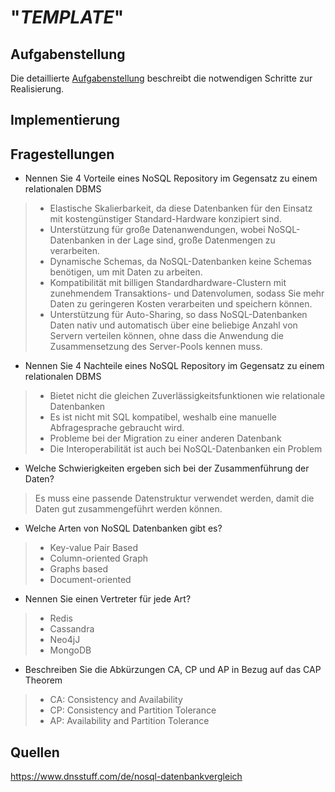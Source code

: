 # "*TEMPLATE*"

## Aufgabenstellung
Die detaillierte [Aufgabenstellung](TASK.md) beschreibt die notwendigen Schritte zur Realisierung.

## Implementierung

## Fragestellungen

+ Nennen Sie 4 Vorteile eines NoSQL Repository im Gegensatz zu einem relationalen DBMS
> * Elastische Skalierbarkeit, da diese Datenbanken für den Einsatz mit kostengünstiger Standard-Hardware konzipiert sind.
> * Unterstützung für große Datenanwendungen, wobei NoSQL-Datenbanken in der Lage sind, große Datenmengen zu verarbeiten.
> * Dynamische Schemas, da NoSQL-Datenbanken keine Schemas benötigen, um mit Daten zu arbeiten.
> * Kompatibilität mit billigen Standardhardware-Clustern mit zunehmendem Transaktions- und Datenvolumen, sodass Sie mehr Daten zu geringeren Kosten verarbeiten und speichern können.
> * Unterstützung für Auto-Sharing, so dass NoSQL-Datenbanken Daten nativ und automatisch über eine beliebige Anzahl von Servern verteilen können, ohne dass die Anwendung die Zusammensetzung des Server-Pools kennen muss.

* Nennen Sie 4 Nachteile eines NoSQL Repository im Gegensatz zu einem relationalen DBMS

> * Bietet nicht die gleichen Zuverlässigkeitsfunktionen wie relationale Datenbanken
> * Es ist nicht mit SQL kompatibel, weshalb eine manuelle Abfragesprache gebraucht wird.
> * Probleme bei der Migration zu einer anderen Datenbank
> * Die Interoperabilität ist auch bei NoSQL-Datenbanken ein Problem

* Welche Schwierigkeiten ergeben sich bei der Zusammenführung der Daten?
> Es muss eine passende Datenstruktur verwendet werden, damit die Daten gut zusammengeführt werden können.

* Welche Arten von NoSQL Datenbanken gibt es?
> * Key-value Pair Based
> * Column-oriented Graph
> * Graphs based
> * Document-oriented

* Nennen Sie einen Vertreter für jede Art?
> * Redis
> * Cassandra
> * Neo4jJ
> * MongoDB

* Beschreiben Sie die Abkürzungen CA, CP und AP in Bezug auf das CAP Theorem
> * CA: Consistency and Availability
> * CP: Consistency and Partition Tolerance
> * AP: Availability and Partition Tolerance

## Quellen

https://www.dnsstuff.com/de/nosql-datenbankvergleich
